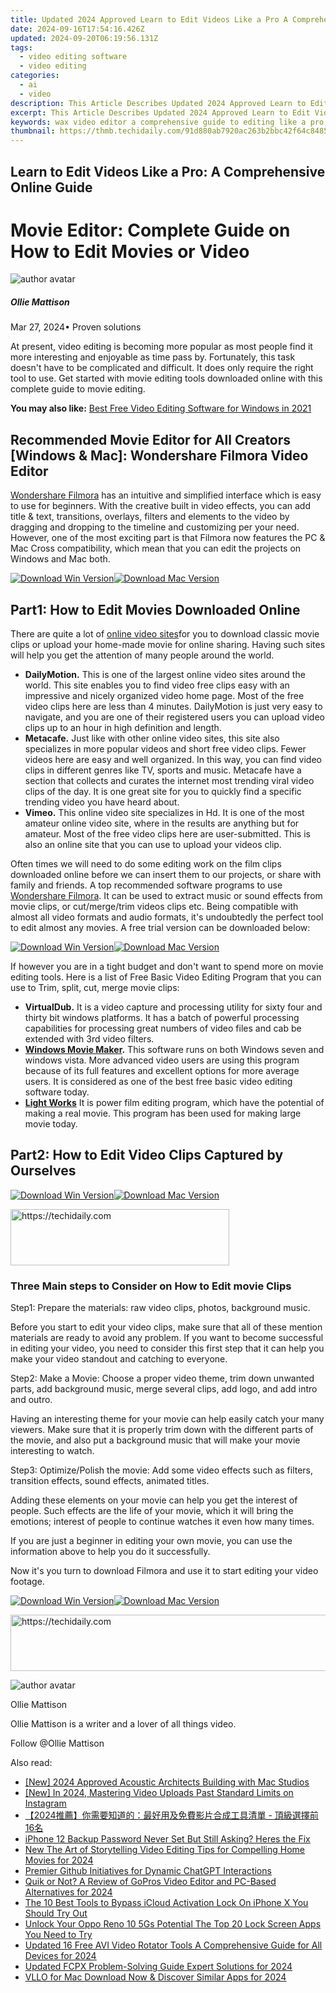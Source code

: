 ```yaml
---
title: Updated 2024 Approved Learn to Edit Videos Like a Pro A Comprehensive Online Guide
date: 2024-09-16T17:54:16.426Z
updated: 2024-09-20T06:19:56.131Z
tags: 
  - video editing software
  - video editing
categories: 
  - ai
  - video
description: This Article Describes Updated 2024 Approved Learn to Edit Videos Like a Pro A Comprehensive Online Guide
excerpt: This Article Describes Updated 2024 Approved Learn to Edit Videos Like a Pro A Comprehensive Online Guide
keywords: wax video editor a comprehensive guide to editing like a pro,learn to edit videos like a pro a comprehensive online guide,s top video editing apps for iphone a comprehensive guide,the best free online video editors a comprehensive guide,vn video editor on mac a comprehensive guide and alternatives,learn video editing online a comprehensive guide to downloading and editing,editing like a pro a comprehensive online video guide
thumbnail: https://thmb.techidaily.com/91d880ab7920ac263b2bbc42f64c84854115542d15d4b0d06e6a3ab502cdbe2d.jpg
---
```


## Learn to Edit Videos Like a Pro: A Comprehensive Online Guide

# Movie Editor: Complete Guide on How to Edit Movies or Video

![author avatar](https://images.wondershare.com/filmora/article-images/ollie-mattison.jpg)

##### Ollie Mattison

 Mar 27, 2024• Proven solutions

At present, video editing is becoming more popular as most people find it more interesting and enjoyable as time pass by. Fortunately, this task doesn't have to be complicated and difficult. It does only require the right tool to use. Get started with movie editing tools downloaded online with this complete guide to movie editing.

 **You may also like:** [Best Free Video Editing Software for Windows in 2021](https://tools.techidaily.com/wondershare/filmora/download/)

## Recommended Movie Editor for All Creators \[Windows & Mac\]: Wondershare Filmora Video Editor

[Wondershare Filmora](https://tools.techidaily.com/wondershare/filmora/download/) has an intuitive and simplified interface which is easy to use for beginners. With the creative built in video effects, you can add title & text, transitions, overlays, filters and elements to the video by dragging and dropping to the timeline and customizing per your need. However, one of the most exciting part is that Filmora now features the PC & Mac Cross compatibility, which mean that you can edit the projects on Windows and Mac both.

[![Download Win Version](https://images.wondershare.com/filmora/guide/download-btn-win.jpg)](https://tools.techidaily.com/wondershare/filmora/download/)[![Download Mac Version](https://images.wondershare.com/filmora/guide/download-btn-mac.jpg)](https://tools.techidaily.com/wondershare/filmora/download/)

## Part1: How to Edit Movies Downloaded Online

There are quite a lot of [online video sites](https://tools.techidaily.com/wondershare/filmora/download/)for you to download classic movie clips or upload your home-made movie for online sharing. Having such sites will help you get the attention of many people around the world.

* **DailyMotion.** This is one of the largest online video sites around the world. This site enables you to find video free clips easy with an impressive and nicely organized video home page. Most of the free video clips here are less than 4 minutes. DailyMotion is just very easy to navigate, and you are one of their registered users you can upload video clips up to an hour in high definition and length.
* **Metacafe.** Just like with other online video sites, this site also specializes in more popular videos and short free video clips. Fewer videos here are easy and well organized. In this way, you can find video clips in different genres like TV, sports and music. Metacafe have a section that collects and curates the internet most trending viral video clips of the day. It is one great site for you to quickly find a specific trending video you have heard about.
* **Vimeo.** This online video site specializes in Hd. It is one of the most amateur online video site, where in the results are anything but for amateur. Most of the free video clips here are user-submitted. This is also an online site that you can use to upload your videos clip.

Often times we will need to do some editing work on the film clips downloaded online before we can insert them to our projects, or share with family and friends. A top recommended software programs to use [Wondershare Filmora](https://tools.techidaily.com/wondershare/filmora/download/). It can be used to extract music or sound effects from movie clips, or cut/merge/trim videos clips etc. Being compatible with almost all video formats and audio formats, it's undoubtedly the perfect tool to edit almost any movies. A free trial version can be downloaded below:

[![Download Win Version](https://images.wondershare.com/filmora/guide/download-btn-win.jpg)](https://tools.techidaily.com/wondershare/filmora/download/)[![Download Mac Version](https://images.wondershare.com/filmora/guide/download-btn-mac.jpg)](https://tools.techidaily.com/wondershare/filmora/download/)

If however you are in a tight budget and don't want to spend more on movie editing tools. Here is a list of Free Basic Video Editing Program that you can use to Trim, split, cut, merge movie clips:

* **VirtualDub.** It is a video capture and processing utility for sixty four and thirty bit windows platforms. It has a batch of powerful processing capabilities for processing great numbers of video files and cab be extended with 3rd video filters.
* **[Windows Movie Maker](https://tools.techidaily.com/wondershare/filmora/download/).** This software runs on both Windows seven and windows vista. More advanced video users are using this program because of its full features and excellent options for more average users. It is considered as one of the best free basic video editing software today.
* **[Light Works](https://tools.techidaily.com/wondershare/filmora/download/)** It is power film editing program, which have the potential of making a real movie. This program has been used for making large movie today.

## Part2: How to Edit Video Clips Captured by Ourselves

[![Download Win Version](https://images.wondershare.com/filmora/guide/download-btn-win.jpg)](https://tools.techidaily.com/wondershare/filmora/download/)[![Download Mac Version](https://images.wondershare.com/filmora/guide/download-btn-mac.jpg)](https://tools.techidaily.com/wondershare/filmora/download/)

<!-- affiliate ads begin -->
<a href="https://unicoeye.pxf.io/c/5597632/2148771/18498" target="_top" id="2148771">
  <img src="//a.impactradius-go.com/display-ad/18498-2148771" border="0" alt="https://techidaily.com" width="350" height="90"/>
</a>
<img height="0" width="0" src="https://unicoeye.pxf.io/i/5597632/2148771/18498" style="position:absolute;visibility:hidden;" border="0" />
<!-- affiliate ads end -->

### Three Main steps to Consider on How to Edit movie Clips

Step1: Prepare the materials: raw video clips, photos, background music.

Before you start to edit your video clips, make sure that all of these mention materials are ready to avoid any problem. If you want to become successful in editing your video, you need to consider this first step that it can help you make your video standout and catching to everyone.

Step2: Make a Movie: Choose a proper video theme, trim down unwanted parts, add background music, merge several clips, add logo, and add intro and outro.

Having an interesting theme for your movie can help easily catch your many viewers. Make sure that it is properly trim down with the different parts of the movie, and also put a background music that will make your movie interesting to watch.

Step3: Optimize/Polish the movie: Add some video effects such as filters, transition effects, sound effects, animated titles.

Adding these elements on your movie can help you get the interest of people. Such effects are the life of your movie, which it will bring the emotions; interest of people to continue watches it even how many times.

If you are just a beginner in editing your own movie, you can use the information above to help you do it successfully.

Now it's you turn to download Filmora and use it to start editing your video footage.

[![Download Win Version](https://images.wondershare.com/filmora/guide/download-btn-win.jpg)](https://tools.techidaily.com/wondershare/filmora/download/)[![Download Mac Version](https://images.wondershare.com/filmora/guide/download-btn-mac.jpg)](https://tools.techidaily.com/wondershare/filmora/download/)

<!-- affiliate ads begin -->
<a href="https://dhgate.sjv.io/c/5597632/1172027/12108" target="_top" id="1172027">
  <img src="//a.impactradius-go.com/display-ad/12108-1172027" border="0" alt="https://techidaily.com" width="728" height="90"/>
</a>
<img height="0" width="0" src="https://dhgate.sjv.io/i/5597632/1172027/12108" style="position:absolute;visibility:hidden;" border="0" />
<!-- affiliate ads end -->

![author avatar](https://images.wondershare.com/filmora/article-images/ollie-mattison.jpg)

Ollie Mattison

Ollie Mattison is a writer and a lover of all things video.

Follow @Ollie Mattison

<ins class="adsbygoogle"
      style="display:block"
      data-ad-client="ca-pub-7571918770474297"
      data-ad-slot="8358498916"
      data-ad-format="auto"
      data-full-width-responsive="true"></ins>

<span class="atpl-alsoreadstyle">Also read:</span>
<div><ul>
<li><a href="https://video-capture.techidaily.com/new-2024-approved-acoustic-architects-building-with-mac-studios/"><u>[New] 2024 Approved Acoustic Architects Building with Mac Studios</u></a></li>
<li><a href="https://instagram-videos.techidaily.com/new-in-2024-mastering-video-uploads-past-standard-limits-on-instagram/"><u>[New] In 2024, Mastering Video Uploads Past Standard Limits on Instagram</u></a></li>
<li><a href="https://tech-recovery.techidaily.com/2024-16/"><u>【2024推薦】你需要知道的：最好用及免費影片合成工具清單 - 頂級選擇前16名</u></a></li>
<li><a href="https://ios-unlock.techidaily.com/iphone-12-backup-password-never-set-but-still-asking-heres-the-fix-by-drfone-ios/"><u>iPhone 12 Backup Password Never Set But Still Asking? Heres the Fix</u></a></li>
<li><a href="https://ai-video-tools.techidaily.com/new-the-art-of-storytelling-video-editing-tips-for-compelling-home-movies-for-2024/"><u>New The Art of Storytelling Video Editing Tips for Compelling Home Movies for 2024</u></a></li>
<li><a href="https://tech-revival.techidaily.com/premier-github-initiatives-for-dynamic-chatgpt-interactions/"><u>Premier Github Initiatives for Dynamic ChatGPT Interactions</u></a></li>
<li><a href="https://ai-video-tools.techidaily.com/quik-or-not-a-review-of-gopros-video-editor-and-pc-based-alternatives-for-2024/"><u>Quik or Not? A Review of GoPros Video Editor and PC-Based Alternatives for 2024</u></a></li>
<li><a href="https://activate-lock.techidaily.com/the-10-best-tools-to-bypass-icloud-activation-lock-on-iphone-x-you-should-try-out-by-drfone-ios/"><u>The 10 Best Tools to Bypass iCloud Activation Lock On iPhone X You Should Try Out</u></a></li>
<li><a href="https://easy-unlock-android.techidaily.com/unlock-your-oppo-reno-10-5gs-potential-the-top-20-lock-screen-apps-you-need-to-try-by-drfone-android/"><u>Unlock Your Oppo Reno 10 5Gs Potential The Top 20 Lock Screen Apps You Need to Try</u></a></li>
<li><a href="https://ai-video-tools.techidaily.com/updated-16-free-avi-video-rotator-tools-a-comprehensive-guide-for-all-devices-for-2024/"><u>Updated 16 Free AVI Video Rotator Tools A Comprehensive Guide for All Devices for 2024</u></a></li>
<li><a href="https://ai-video-tools.techidaily.com/updated-fcpx-problem-solving-guide-expert-solutions-for-2024/"><u>Updated FCPX Problem-Solving Guide Expert Solutions for 2024</u></a></li>
<li><a href="https://ai-video-tools.techidaily.com/vllo-for-mac-download-now-and-discover-similar-apps-for-2024/"><u>VLLO for Mac Download Now & Discover Similar Apps for 2024</u></a></li>
</ul></div>

